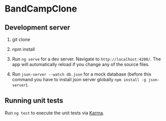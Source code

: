 # BandCampClone


## Development server

1. git clone

2. npm install

3. Run `ng serve` for a dev server. Navigate to `http://localhost:4200/`. The app will automatically reload if you change any of the source files.

4. Run `json-server --watch db.json` for a mock database (before this command you have to install json server globally `npm install -g json-server`). 


## Running unit tests

Run `ng test` to execute the unit tests via [Karma](https://karma-runner.github.io).
